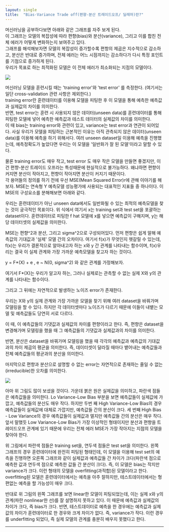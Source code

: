 ```yaml
---
layout: single
title:  "Bias-Variance Trade off(편향-분산 트레이드오프/ 딜레마)란?"
---
```


머신러닝을 공부하다보면 아래와 같은 그래프를 자주 보게 된다.  
이 그래프는 모델의 복잡성에 따라 편향(bias)와 분산(variance), 그리고 이를 합친 전체 에러가 어떻게 변화하는지 보여주고 있다.  
그래프를 해석해보자면 모델의 복잡성이 증가할수록 편항의 제곱은 지수적으로 감소하고, 분산은 반대로 증가하며, 전체 에러는 어느 시점까지는 감소하다가 다시 특정 포인트를 기점으로 증가하게 된다.  
우리가 목표로 하는 최적화된 모델은 이 전체 에러가 최소화되는 지점의 모델이다.

![](https://upload.wikimedia.org/wikipedia/commons/thumb/9/9f/Bias_and_variance_contributing_to_total_error.svg/330px-Bias_and_variance_contributing_to_total_error.svg.png)

머신러닝 모델을 훈련시킬 때는 'training error'와 'test error' 를 측정한다. (여기서는 일단 cross-validation 관련 사항은 제외한다.)  
training error란 훈련데이터를 이용해 모델을 피팅한 후 이 모델을 통해 예측한 예측값과 실제값의 차이를 의미한다.  
반면, test error는 훈련 시 사용되지 않은 데이터(unseen data)를 훈련데이터를 통해 피팅한 모델에 넣어 예측한 예측값과 테스트 데이터의 실제값의 차이를 의미한다.  
이 때 bias는 training error와 관련이 있고, variance는 test error과 연관이 되어있다. 사실 우리가 모델을 피팅하는 근본적인 이유는 아직 관측되지 않은 데이터(unseen data)를 이용해 예측을 하기 위해서다. 여러 unseen dataset일 이용해 예측을 진행했는데, 예측정확도가 높았다면 우리는 이 모델을 '일반화가 잘 된 모델'이라고 말할 수 있다.

물론 training error도 매우 작고, test error 도 매우 작은 모델을 만들면 좋겠지만, 이건 편향-분산 트레이드 오프라는 특성때문에 현실적으로 불가능하다. 왜냐하면 편향이 커지면 분산이 작아지고, 편향이 작아지면 분산이 커지기 때문이다.  
각 용어들의 정의를 하기 전에 우선 MSE(Mean Squared Error)r에 관해 이야기를 해보자. MSE는 연속형 Y 예측모델 성능평가에 사용되는 대표적인 지표들 중 하나이다. 이 MSE의 구성요소를 분해해보면 아래와 같다.

우리는 훈련데이터가 아닌 unseen data에서도 일반화될 수 있는 최적의 예측모델을 찾는 것이 궁극적인 목표이다. 위 식에서 여기서 x는 training set과 test set을 포괄하는 dataset이다. 훈련데이터로 피팅한 f hat 모델에 x를 넣으면 예측값이 구해지며, y는 해당 데이터셋의 실제값을 의미한다.

MSE는 편향^2과 분산, 그리고 sigma^2으로 구성되어있다. 먼저 편향은 쉽게 말해 예측값의 기대값과 '실제' 모델 간의 오차이다. 여기서 f(x)가 무엇인지 헷갈릴 수 있는데, f(x)는 우리가 결론적으로 알아내고자 하는 x와 y 간 관계를 나타내는 함수이며, f(x)우리는 결국 이 실제 관계와 가장 가까운 예측모델을 찾고자 하는 것이다.

y = F\*(X) + e , e ~ N(0, sigma^2) 와 같은 관계를 가정해보자.

여기서 F\*(X)는 우리가 알고자 하는, 그러나 실제로는 관측할 수 없는 실제 X와 y의 관계를 나타내는 함수이다.

그리고 그 뒤에는 자연적으로 발생하는 노이즈 error가 존재한다.

우리는 X와 y의 실제 관계와 가장 가까운 모델을 찾기 위해 여러 dataset을 바꿔가며 모델링을 할 수 있다. 하지만 각 데이터셋마다 노이즈가 다르기 때문에 이들이 내뱉는 모델 및 예측값들도 당연히 서로 다르다.

이 때, 이 예측값들의 기댓값과 실제값의 차이를 편향이라고 한다. 즉, 편향은 dataset을 변경해가며 모델링을 했을 때 그 예측값들의 기댓값과 실제값과의 차이를 의미한다.

반면, 분산은 dataset을 바꿔가며 모델링을 했을 때 각각의 예측값과 예측값의 기대값과의 차이 제곱의 평균을 의미한다. 즉, 데이터셋이 달라질 때마다 뱉어내는 예측값들과 전체 예측값들의 평균과의 분산을 의미한다.

마지막으로 편향과 분산으로 설명할 수 없는 error는 자연적으로 존재하는 줄일 수 없는 (irreducible)한 오차를 의미한다.

![](https://t1.daumcdn.net/cfile/tistory/99CDCC33599AC28F07)

아마 위 그림도 많이 보셨을 것이다. 가운데 붉은 원은 실제값을 의미하고, 파란색 점들은 예측값들을 의미한다. Lo Variance-Low Bias 부분을 보면 예측값들이 실제값에 가깝고, 예측값들의 분산도 매우 작다. 하지만 두번 째 High Variance-Low Bias의 경우 예측값들이 실제값에 대체로 가깝지만, 예측값들 간의 분산이 크다. 세 번째 High Bias - Low Variance의 경우 예측값들이 실제값과 멀지만 예측값들 간의 분산은 매우 작다. 앞서 말했듯 Low Variance-Low Bias가 가장 이상적인 형태이지만 분산과 편향을 트레이드오프 관계에 있기 때문에 우리는 전체 에러 MSE가 가장 작아지는 지점의 모델을 찾아야 한다. 

위 그림에서 파란색 점들은 training set을, 연두색 점들은 test set을 의미한다. 왼쪽 그래프의 경우 훈련데이터에 완전히 피팅된 형태인데, 이 모델을 이용해 test set의 예측을 진행하면 오른쪽 그래프와 같이 실제값과 예측값들 간 차이가 크다(파란색 점으로 예측한 값과 연두색 점으로 예측한 값들 간 분산이 크다). 즉, 이 모델은 bias는 작지만 variance가 크다. 이런 형태의 모델을 overfitting(과적합)된 모델이라고 한다. overfitting된 모델은 훈련데이터에서는 예측을 아주 잘하지만, 테스트데이터에서는 형편없는 예측을 할 가능성이 매우 크다. 

반대로 위 그림의 왼쪽 그래프를 보면 linear한 모델이 피팅되었는데, 이는 실제 x와 y의 관계(파란 nonlinear한 선)를 잘 설명하지 못하고 있다. 이 때문에 예측값과 실제값의 차이가 크다, 즉 bias가 크다. 반면, 테스트데이터로 예측을 한 경우에는 예측값과 실제값의 차이가 훈련데이터로 한 경우와 크게 차이가 없다. 즉, variance가 작다. 이런 경우를 underfitting 되었다, 즉 실제 모델의 관계를 충분히 배우지 못했다고 한다. 

---
